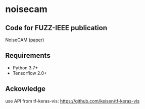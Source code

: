 # noisecam
## Code for FUZZ-IEEE publication

NoiseCAM ([paper](https://arxiv.org/abs/2303.06151))


## Requirements
* Python 3.7+
* Tensorflow 2.0+

## Ackowledge
use API from tf-keras-vis:
https://github.com/keisen/tf-keras-vis

